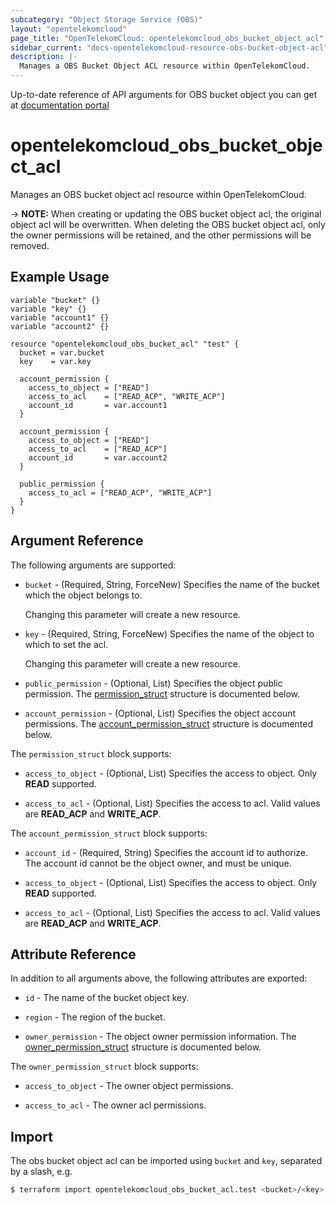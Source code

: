 ```yaml
---
subcategory: "Object Storage Service (OBS)"
layout: "opentelekomcloud"
page_title: "OpenTelekomCloud: opentelekomcloud_obs_bucket_object_acl"
sidebar_current: "docs-opentelekomcloud-resource-obs-bucket-object-acl"
description: |-
  Manages a OBS Bucket Object ACL resource within OpenTelekomCloud.
---
```


Up-to-date reference of API arguments for OBS bucket object you can get at
[documentation portal](https://docs.otc.t-systems.com/object-storage-service/api-ref/apis/operations_on_objects)

# opentelekomcloud_obs_bucket_object_acl

Manages an OBS bucket object acl resource within OpenTelekomCloud.

-> **NOTE:** When creating or updating the OBS bucket object acl, the original object acl will be overwritten. When
deleting the OBS bucket object acl, only the owner permissions will be retained, and the other permissions will be
removed.

## Example Usage

```hcl
variable "bucket" {}
variable "key" {}
variable "account1" {}
variable "account2" {}

resource "opentelekomcloud_obs_bucket_acl" "test" {
  bucket = var.bucket
  key    = var.key

  account_permission {
    access_to_object = ["READ"]
    access_to_acl    = ["READ_ACP", "WRITE_ACP"]
    account_id       = var.account1
  }

  account_permission {
    access_to_object = ["READ"]
    access_to_acl    = ["READ_ACP"]
    account_id       = var.account2
  }

  public_permission {
    access_to_acl = ["READ_ACP", "WRITE_ACP"]
  }
}
```

## Argument Reference

The following arguments are supported:

* `bucket` - (Required, String, ForceNew) Specifies the name of the bucket which the object belongs to.

  Changing this parameter will create a new resource.

* `key` - (Required, String, ForceNew) Specifies the name of the object to which to set the acl.

  Changing this parameter will create a new resource.

* `public_permission` - (Optional, List) Specifies the object public permission.
  The [permission_struct](#OBSBucketObjectAcl_permission_struct) structure is documented below.

* `account_permission` - (Optional, List) Specifies the object account permissions.
  The [account_permission_struct](#OBSBucketObjectAcl_account_permission_struct) structure is documented below.

<a name="OBSBucketObjectAcl_permission_struct"></a>
The `permission_struct` block supports:

* `access_to_object` - (Optional, List) Specifies the access to object. Only **READ** supported.

* `access_to_acl` - (Optional, List) Specifies the access to acl. Valid values are **READ_ACP** and **WRITE_ACP**.

<a name="OBSBucketObjectAcl_account_permission_struct"></a>
The `account_permission_struct` block supports:

* `account_id` - (Required, String) Specifies the account id to authorize. The account id cannot be the object owner,
  and must be unique.

* `access_to_object` - (Optional, List) Specifies the access to object. Only **READ** supported.

* `access_to_acl` - (Optional, List) Specifies the access to acl. Valid values are **READ_ACP** and **WRITE_ACP**.

## Attribute Reference

In addition to all arguments above, the following attributes are exported:

* `id` - The name of the bucket object key.

* `region` - The region of the bucket.

* `owner_permission` - The object owner permission information.
  The [owner_permission_struct](#OBSBucketObjectAcl_owner_permission_struct) structure is documented below.

<a name="OBSBucketObjectAcl_owner_permission_struct"></a>
The `owner_permission_struct` block supports:

* `access_to_object` - The owner object permissions.

* `access_to_acl` - The owner acl permissions.

## Import

The obs bucket object acl can be imported using `bucket` and `key`, separated by a slash, e.g.

```bash
$ terraform import opentelekomcloud_obs_bucket_acl.test <bucket>/<key>
```
